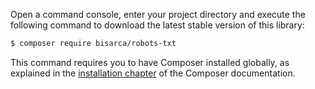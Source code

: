 Open a command console, enter your project directory and execute the
following command to download the latest stable version of this library:

```bash
$ composer require bisarca/robots-txt
```

This command requires you to have Composer installed globally, as explained
in the [installation chapter](https://getcomposer.org/doc/00-intro.md) of the Composer documentation.
